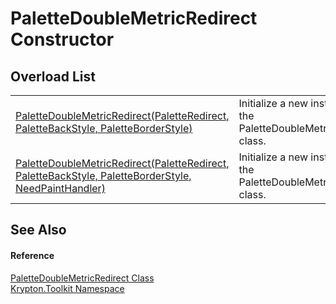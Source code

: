 # PaletteDoubleMetricRedirect Constructor


## Overload List
<table>
<tr>
<td><a href="86b91847-9b84-3d0b-f159-0edcc6eb2da5.md">PaletteDoubleMetricRedirect(PaletteRedirect, PaletteBackStyle, PaletteBorderStyle)</a></td>
<td>Initialize a new instance of the PaletteDoubleMetricRedirect class.</td></tr>
<tr>
<td><a href="77ad0b22-7c65-444d-0b45-67f98bc51208.md">PaletteDoubleMetricRedirect(PaletteRedirect, PaletteBackStyle, PaletteBorderStyle, NeedPaintHandler)</a></td>
<td>Initialize a new instance of the PaletteDoubleMetricRedirect class.</td></tr>
</table>

## See Also


#### Reference
<a href="b79af171-58e8-a75e-5ebe-18f169ce59e8.md">PaletteDoubleMetricRedirect Class</a>  
<a href="79d2eac2-21f4-54ff-7552-b20c33c30600.md">Krypton.Toolkit Namespace</a>  
